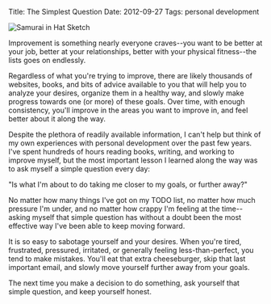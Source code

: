 Title: The Simplest Question
Date: 2012-09-27
Tags: personal development


![Samurai in Hat Sketch][]


Improvement is something nearly everyone craves--you want to be better at your
job, better at your relationships, better with your physical fitness--the lists
goes on endlessly.

Regardless of what you're trying to improve, there are likely thousands of
websites, books, and bits of advice available to you that will help you to
analyze your desires, organize them in a healthy way, and slowly make progress
towards one (or more) of these goals.  Over time, with enough consistency,
you'll improve in the areas you want to improve in, and feel better about it
along the way.

Despite the plethora of readily available information, I can't help but think
of my own experiences with personal development over the past few years.  I've
spent hundreds of hours reading books, writing, and working to improve myself,
but the most important lesson I learned along the way was to ask myself a
simple question every day:

"Is what I'm about to do taking me closer to my goals, or further away?"

No matter how many things I've got on my TODO list, no matter how much pressure
I'm under, and no matter how crappy I'm feeling at the time--asking myself that
simple question has without a doubt been the most effective way I've been able
to keep moving forward.

It is so easy to sabotage yourself and your desires.  When you're tired,
frustrated, pressured, irritated, or generally feeling less-than-perfect, you
tend to make mistakes.  You'll eat that extra cheeseburger, skip that last
important email, and slowly move yourself further away from your goals.

The next time you make a decision to do something, ask yourself that simple
question, and keep yourself honest.


  [Samurai in Hat Sketch]: |filename|/images/2012/samurai-in-hat-sketch.png "Samurai in Hat Sketch"
